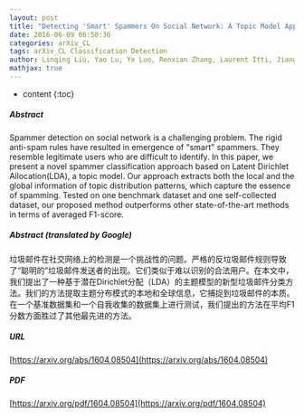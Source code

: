 ```yaml
---
layout: post
title: "Detecting 'Smart' Spammers On Social Network: A Topic Model Approach"
date: 2016-06-09 06:50:36
categories: arXiv_CL
tags: arXiv_CL Classification Detection
author: Linqing Liu, Yao Lu, Ye Luo, Renxian Zhang, Laurent Itti, Jianwei Lu
mathjax: true
---
```


* content
{:toc}

##### Abstract
Spammer detection on social network is a challenging problem. The rigid anti-spam rules have resulted in emergence of "smart" spammers. They resemble legitimate users who are difficult to identify. In this paper, we present a novel spammer classification approach based on Latent Dirichlet Allocation(LDA), a topic model. Our approach extracts both the local and the global information of topic distribution patterns, which capture the essence of spamming. Tested on one benchmark dataset and one self-collected dataset, our proposed method outperforms other state-of-the-art methods in terms of averaged F1-score.

##### Abstract (translated by Google)
垃圾邮件在社交网络上的检测是一个挑战性的问题。严格的反垃圾邮件规则导致了“聪明的”垃圾邮件发送者的出现。它们类似于难以识别的合法用户。在本文中，我们提出了一种基于潜在Dirichlet分配（LDA）的主题模型的新型垃圾邮件分类方法。我们的方法提取主题分布模式的本地和全球信息，它捕捉到垃圾邮件的本质。在一个基准数据集和一个自我收集的数据集上进行测试，我们提出的方法在平均F1分数方面胜过了其他最先进的方法。

##### URL
[https://arxiv.org/abs/1604.08504](https://arxiv.org/abs/1604.08504)

##### PDF
[https://arxiv.org/pdf/1604.08504](https://arxiv.org/pdf/1604.08504)

